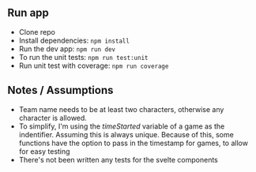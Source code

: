 ## Run app

- Clone repo
- Install dependencies:
  `npm install`
- Run the dev app:
  `npm run dev`
- To run the unit tests:
  `npm run test:unit`
- Run unit test with coverage:
  `npm run coverage`

## Notes / Assumptions

- Team name needs to be at least two characters, otherwise any character is allowed.
- To simplify, I'm using the _timeStarted_ variable of a game as the indentifier. Assuming this is always unique. Because of this, some functions have the option to pass in the timestamp for games, to allow for easy testing
- There's not been written any tests for the svelte components

